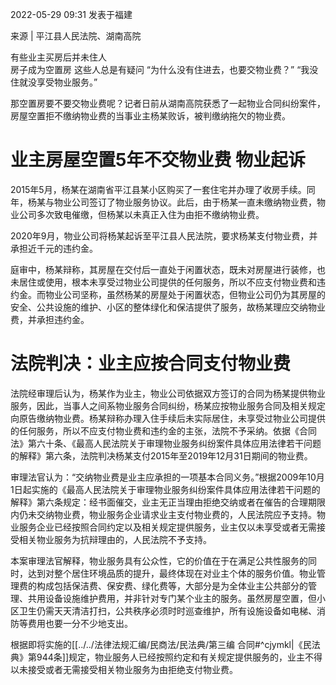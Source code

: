 2022-05-29 09:31 发表于福建

来源 | 平江县人民法院、湖南高院

有些业主买房后并未住人  
房子成为空置房
这些人总是有疑问
“为什么没有住进去，也要交物业费？”
“我没住就没享受物业服务。”

那空置房要不要交物业费呢？记者日前从湖南高院获悉了一起物业合同纠纷案件，房屋空置拒不缴纳物业费的当事业主杨某败诉，被判缴纳拖欠的物业费。

# 业主房屋空置5年不交物业费 物业起诉
2015年5月，杨某在湖南省平江县某小区购买了一套住宅并办理了收房手续。同年，杨某与物业公司签订了物业服务协议。此后，由于杨某一直未缴纳物业费，物业公司多次致电催缴，但杨某以未真正入住为由拒不缴纳物业费。

2020年9月，物业公司将杨某起诉至平江县人民法院，要求杨某支付物业费，并承担近千元的违约金。

  庭审中，杨某辩称，其房屋在交付后一直处于闲置状态，既未对房屋进行装修，也未居住或使用，根本未享受过物业公司提供的任何服务，所以不应支付物业费和违约金。而物业公司坚称，虽然杨某的房屋处于闲置状态，但物业公司仍为其房屋的安全、公共设施的维护、小区的整体绿化和保洁提供了服务，故杨某理应交纳物业费，并承担违约金。
# 法院判决：业主应按合同支付物业费  
法院经审理后认为，杨某作为业主，物业公司依据双方签订的合同为杨某提供物业服务，因此，当事人之间系物业服务合同纠纷，杨某应按物业服务合同及相关规定向原告缴纳物业费。杨某辩称办理入住手续后未实际居住，未享受过物业公司提供的任何服务，所以不应支付物业费和违约金的主张，法院不予采纳。依据《合同法》第六十条、《最高人民法院关于审理物业服务纠纷案件具体应用法律若干问题的解释》第六条，法院判决杨某支付2015年至2019年12月31日期间的物业费。

审理法官认为：“交纳物业费是业主应承担的一项基本合同义务。”根据2009年10月1日起实施的《最高人民法院关于审理物业服务纠纷案件具体应用法律若干问题的解释》第六条规定：经书面催交，业主无正当理由拒绝交纳或者在催告的合理期限内仍未交纳物业费，物业服务企业请求业主支付物业费的，人民法院应予支持。物业服务企业已经按照合同约定以及相关规定提供服务，业主仅以未享受或者无需接受相关物业服务为抗辩理由的，人民法院不予支持。

本案审理法官解释，物业服务具有公众性，它的价值在于在满足公共性服务的同时，达到对整个居住环境品质的提升，最终体现在对业主个体的服务价值。物业管理费的构成包括保洁费、保安费、绿化费等，大部分是为全体业主公共部分的管理、共用设备设施维护费用，并非针对专门某个业主的服务。虽然房屋空置，但小区卫生仍需天天清洁打扫，公共秩序必须时时巡查维护，所有设施设备如电梯、消防等费用也要一分不少地支出。

根据即将实施的[[../../法律法规汇编/民商法/民法典/第三编 合同#^cjymkl|《民法典》第944条]]规定，物业服务人已经按照约定和有关规定提供服务的，业主不得以未接受或者无需接受相关物业服务为由拒绝支付物业费。